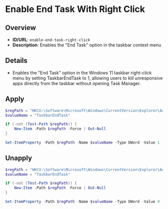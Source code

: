 # Enable End Task With Right Click

## Overview
- **ID/URL**: `enable-end-task-right-click`
- **Description**: Enables the "End Task" option in the taskbar context menu



## Details

- Enables the "End Task" option in the Windows 11 taskbar right-click menu by setting TaskbarEndTask to 1, allowing users to kill unresponsive apps directly from the taskbar without opening Task Manager.





## Apply

```powershell
$regPath = "HKCU:\Software\Microsoft\Windows\CurrentVersion\Explorer\Advanced\TaskbarDeveloperSettings"
$valueName = "TaskbarEndTask"

if (-not (Test-Path $regPath)) {
    New-Item -Path $regPath -Force | Out-Null
}

Set-ItemProperty -Path $regPath -Name $valueName -Type DWord -Value 1
```

## Unapply

```powershell
$regPath = "HKCU:\Software\Microsoft\Windows\CurrentVersion\Explorer\Advanced\TaskbarDeveloperSettings"
$valueName = "TaskbarEndTask"

if (-not (Test-Path $regPath)) {
    New-Item -Path $regPath -Force | Out-Null
}

Set-ItemProperty -Path $regPath -Name $valueName -Type DWord -Value 0
```

